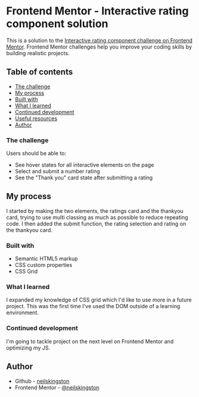 # Frontend Mentor - Interactive rating component solution

This is a solution to the [Interactive rating component challenge on Frontend Mentor](https://www.frontendmentor.io/challenges/interactive-rating-component-koxpeBUmI). Frontend Mentor challenges help you improve your coding skills by building realistic projects.

## Table of contents

- [The challenge](#the-challenge)
- [My process](#my-process)
- [Built with](#built-with)
- [What I learned](#what-i-learned)
- [Continued development](#continued-development)
- [Useful resources](#useful-resources)
- [Author](#author)

### The challenge

Users should be able to:

- See hover states for all interactive elements on the page
- Select and submit a number rating
- See the "Thank you" card state after submitting a rating

## My process

I started by making the two elements, the ratings card and the thankyou card, trying to use multi classing as much as possible to reduce repeating code. I then added the submit function, the rating selection and rating on the thankyou card.

### Built with

- Semantic HTML5 markup
- CSS custom properties
- CSS Grid

### What I learned

I expanded my knowledge of CSS grid which I'd like to use more in a future project. This was the first time I've used the DOM outside of a learning environment.

### Continued development

I'm going to tackle project on the next level on Frontend Mentor and optimizing my JS.

## Author

- Github - [neilskingston](https://github.com/neilskingston?tab=repositories)
- Frontend Mentor - [@neilskingston](https://www.frontendmentor.io/profile/neilskingston)
